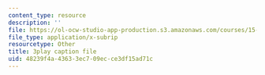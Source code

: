 ```yaml
---
content_type: resource
description: ''
file: https://ol-ocw-studio-app-production.s3.amazonaws.com/courses/15-071-the-analytics-edge-spring-2017/48239f4a43633ec709ecce3df15ad71c_U57wvHVpe-8.srt
file_type: application/x-subrip
resourcetype: Other
title: 3play caption file
uid: 48239f4a-4363-3ec7-09ec-ce3df15ad71c
---
```


